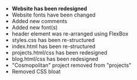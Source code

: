 - **Website has been redesigned**
- Website fonts have been changed
- Added new comments
- Added new font(s)
- header element was re-arranged using FlexBox 
- styles.css has been re-structured
- index.html has been re-structured
- projects.html/css has been redesigned
- blog.html/css has been redesigned
- "Cosmopolitan" project removed from "projects"
- Removed CSS bloat